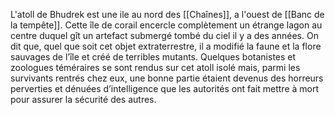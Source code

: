 L'atoll de Bhudrek est une ile au nord des [[Chaînes]], a l'ouest de [[Banc de la tempête]].
Cette île de corail encercle complètement un étrange lagon au centre duquel gît un artefact submergé tombé du ciel il y a des années. On dit que, quel que soit cet objet extraterrestre, il a modifié la faune et la flore sauvages de l’île et créé de terribles mutants. Quelques botanistes et zoologues téméraires se sont rendus sur cet atoll isolé mais, parmi les survivants rentrés chez eux, une bonne partie étaient devenus des horreurs perverties et dénuées d’intelligence que les autorités ont fait mettre à mort pour assurer la sécurité des autres.